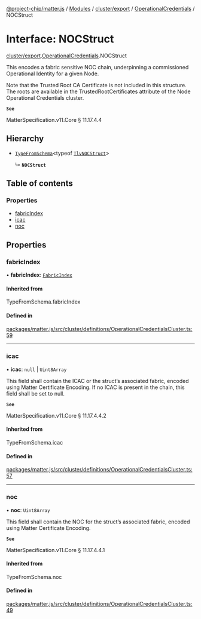 [@project-chip/matter.js](../README.md) / [Modules](../modules.md) / [cluster/export](../modules/cluster_export.md) / [OperationalCredentials](../modules/cluster_export.OperationalCredentials.md) / NOCStruct

# Interface: NOCStruct

[cluster/export](../modules/cluster_export.md).[OperationalCredentials](../modules/cluster_export.OperationalCredentials.md).NOCStruct

This encodes a fabric sensitive NOC chain, underpinning a commissioned Operational Identity for a given Node.

Note that the Trusted Root CA Certificate is not included in this structure. The roots are available in the
TrustedRootCertificates attribute of the Node Operational Credentials cluster.

**`See`**

MatterSpecification.v11.Core § 11.17.4.4

## Hierarchy

- [`TypeFromSchema`](../modules/tlv_export.md#typefromschema)\<typeof [`TlvNOCStruct`](../modules/cluster_export.OperationalCredentials.md#tlvnocstruct)\>

  ↳ **`NOCStruct`**

## Table of contents

### Properties

- [fabricIndex](cluster_export.OperationalCredentials.NOCStruct.md#fabricindex)
- [icac](cluster_export.OperationalCredentials.NOCStruct.md#icac)
- [noc](cluster_export.OperationalCredentials.NOCStruct.md#noc)

## Properties

### fabricIndex

• **fabricIndex**: [`FabricIndex`](../modules/datatype_export.md#fabricindex)

#### Inherited from

TypeFromSchema.fabricIndex

#### Defined in

[packages/matter.js/src/cluster/definitions/OperationalCredentialsCluster.ts:59](https://github.com/project-chip/matter.js/blob/5f71eedebdb9fa54338bde320c311bb359b7455d/packages/matter.js/src/cluster/definitions/OperationalCredentialsCluster.ts#L59)

___

### icac

• **icac**: ``null`` \| `Uint8Array`

This field shall contain the ICAC or the struct’s associated fabric, encoded using Matter Certificate
Encoding. If no ICAC is present in the chain, this field shall be set to null.

**`See`**

MatterSpecification.v11.Core § 11.17.4.4.2

#### Inherited from

TypeFromSchema.icac

#### Defined in

[packages/matter.js/src/cluster/definitions/OperationalCredentialsCluster.ts:57](https://github.com/project-chip/matter.js/blob/5f71eedebdb9fa54338bde320c311bb359b7455d/packages/matter.js/src/cluster/definitions/OperationalCredentialsCluster.ts#L57)

___

### noc

• **noc**: `Uint8Array`

This field shall contain the NOC for the struct’s associated fabric, encoded using Matter Certificate
Encoding.

**`See`**

MatterSpecification.v11.Core § 11.17.4.4.1

#### Inherited from

TypeFromSchema.noc

#### Defined in

[packages/matter.js/src/cluster/definitions/OperationalCredentialsCluster.ts:49](https://github.com/project-chip/matter.js/blob/5f71eedebdb9fa54338bde320c311bb359b7455d/packages/matter.js/src/cluster/definitions/OperationalCredentialsCluster.ts#L49)
